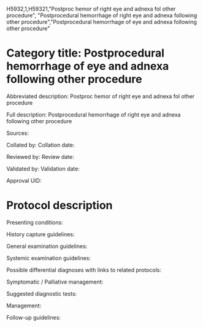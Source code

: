 H5932,1,H59321,"Postproc hemor of right eye and adnexa fol other procedure", "Postprocedural hemorrhage of right eye and adnexa following other procedure","Postprocedural hemorrhage of eye and adnexa following other procedure"
# Category title: Postprocedural hemorrhage of eye and adnexa following other procedure

Abbreviated description: Postproc hemor of right eye and adnexa fol other procedure

Full description: Postprocedural hemorrhage of right eye and adnexa following other procedure

Sources:

Collated by:
Collation date:

Reviewed by:
Review date:

Validated by:
Validation date:

Approval UID:

# Protocol description

Presenting conditions:

History capture guidelines:

General examination guidelines:

Systemic examination guidelines:

Possible differential diagnoses with links to related protocols:

Symptomatic / Palliative management:

Suggested diagnostic tests:

Management:

Follow-up guidelines:
